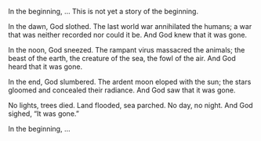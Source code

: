 In the beginning, … This is not yet a story of the beginning.

In the dawn, God slothed. The last world war annihilated the humans; a war that was neither recorded nor could it be. And God knew that it was gone. 

In the noon, God sneezed. The rampant virus massacred the animals; the beast of the earth, the creature of the sea, the fowl of the air. And God heard that it was gone.

In the end, God slumbered. The ardent moon eloped with the sun; the stars gloomed and concealed their radiance. And God saw that it was gone.

No lights, trees died. 
Land flooded, sea parched. 
No day, no night.
And God sighed, “It was gone.”

In the beginning, …
